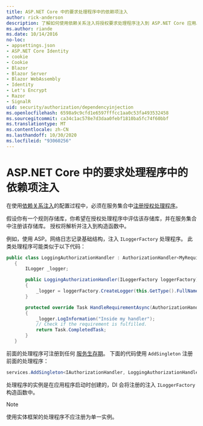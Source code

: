 ```yaml
---
title: ASP.NET Core 中的要求处理程序中的依赖项注入
author: rick-anderson
description: 了解如何使用依赖关系注入将授权要求处理程序注入到 ASP.NET Core 应用。
ms.author: riande
ms.date: 10/14/2016
no-loc:
- appsettings.json
- ASP.NET Core Identity
- cookie
- Cookie
- Blazor
- Blazor Server
- Blazor WebAssembly
- Identity
- Let's Encrypt
- Razor
- SignalR
uid: security/authorization/dependencyinjection
ms.openlocfilehash: 6598a9c9cfd1e6597fffcc1aa0c53fa493532458
ms.sourcegitcommit: ca34c1ac578e7d3daa0febf1810ba5fc74f60bbf
ms.translationtype: MT
ms.contentlocale: zh-CN
ms.lasthandoff: 10/30/2020
ms.locfileid: "93060256"
---
```

# <a name="dependency-injection-in-requirement-handlers-in-aspnet-core"></a>ASP.NET Core 中的要求处理程序中的依赖项注入

<a name="security-authorization-di"></a>

在使用[依赖关系注入](xref:fundamentals/dependency-injection)的配置过程中，必须在服务集合中[注册授权处理程序](xref:security/authorization/policies#handler-registration)。

假设你有一个规则存储库，你希望在授权处理程序中评估该存储库，并在服务集合中注册该存储库。 授权将解析并注入到构造函数中。

例如，使用 ASP。网络日志记录基础结构，注入 `ILoggerFactory` 处理程序。 此类处理程序可能类似于以下代码：

```csharp
public class LoggingAuthorizationHandler : AuthorizationHandler<MyRequirement>
   {
       ILogger _logger;

       public LoggingAuthorizationHandler(ILoggerFactory loggerFactory)
       {
           _logger = loggerFactory.CreateLogger(this.GetType().FullName);
       }

       protected override Task HandleRequirementAsync(AuthorizationHandlerContext context, MyRequirement requirement)
       {
           _logger.LogInformation("Inside my handler");
           // Check if the requirement is fulfilled.
           return Task.CompletedTask;
       }
   }
   ```

前面的处理程序可注册到任何 [服务生存期](/dotnet/core/extensions/dependency-injection#service-lifetimes)。 下面的代码使用 `AddSingleton` 注册前面的处理程序：

```csharp
services.AddSingleton<IAuthorizationHandler, LoggingAuthorizationHandler>();
```

处理程序的实例是在应用程序启动时创建的，DI 会将注册的注入 `ILoggerFactory` 构造函数中。

> [!NOTE]
> 使用实体框架的处理程序不应注册为单一实例。
